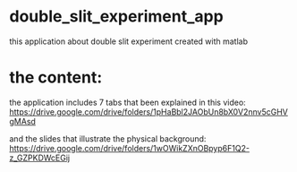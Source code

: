 # double_slit_experiment_app
this application about double slit experiment created with matlab 

# the content:
the application includes 7 tabs that been explained in this video:
https://drive.google.com/drive/folders/1pHaBbl2JAObUn8bX0V2nnv5cGHVgMAsd

and the slides that illustrate the physical background:
https://drive.google.com/drive/folders/1wOWikZXnOBpyp6F1Q2-z_GZPKDWcEGij
